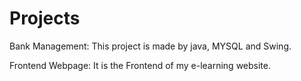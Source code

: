 # Projects
Bank Management: This project is made by java, MYSQL and Swing.

Frontend Webpage: It is the Frontend of my e-learning website.
